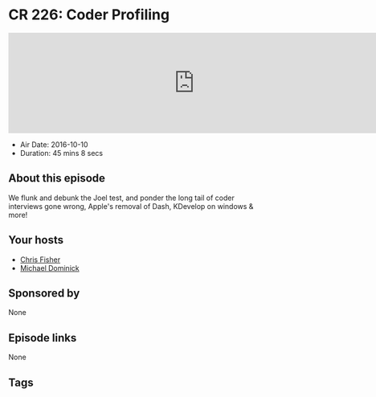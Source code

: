 # CR 226: Coder Profiling

<iframe src="https://player.fireside.fm/v2/MLf2ZzhC+drtOlEYz?theme=dark" width="740" height="200" frameborder="0" scrolling="no"></iframe>

* Air Date: 2016-10-10
* Duration: 45 mins 8 secs

## About this episode

We flunk and debunk the Joel test, and ponder the long tail of coder interviews gone wrong, Apple's removal of Dash, KDevelop on windows & more!

## Your hosts
* [Chris Fisher](https://coder.show/hosts/chrislas)
* [Michael Dominick](https://coder.show/hosts/michael)

## Sponsored by

None



## Episode links

None



## Tags


